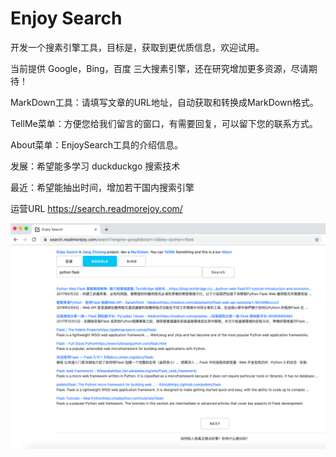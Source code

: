 # Enjoy Search

开发一个搜素引擎工具，目标是，获取到更优质信息，欢迎试用。

当前提供 Google，Bing，百度 三大搜素引擎，还在研究增加更多资源，尽请期待！

MarkDown工具：请填写文章的URL地址，自动获取和转换成MarkDown格式。

TellMe菜单：方便您给我们留言的窗口，有需要回复，可以留下您的联系方式。

About菜单：EnjoySearch工具的介绍信息。

发展：希望能多学习 duckduckgo 搜索技术

最近：希望能抽出时间，增加若干国内搜索引擎

运营URL
https://search.readmorejoy.com/

![](image/python-flask-enjoy-search.png)
